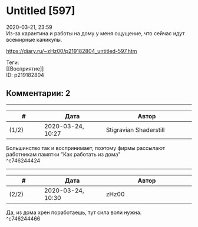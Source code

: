 Untitled [597]
==============

  
2020-03-21, 23:59  
 Из-за карантина и работы на дому у меня ощущение, что сейчас идут всемирные каникулы.   
  
<https://diary.ru/~zHz00/p219182804_untitled-597.htm>  
  
Теги:  
[[Восприятие]]  
ID: p219182804  


Комментарии: 2
--------------

  


---



|         #         |              Дата              |                     Автор                     |           ID           |
| --- | --- | --- | --- |
| (1/2) | 2020-03-24, 10:27 | Stigravian Shaderstill | c746244424 |

  
 Большинство так и воспринимает, поэтому фирмы рассылают работникам памятки "Как работать из дома"   
 ^c746244424

---



|         #         |              Дата              |                     Автор                     |           ID           |
| --- | --- | --- | --- |
| (2/2) | 2020-03-24, 10:30 | zHz00 | c746244466 |

  
 Да, из дома хрен поработаешь, тут сила воли нужна.   
 ^c746244466